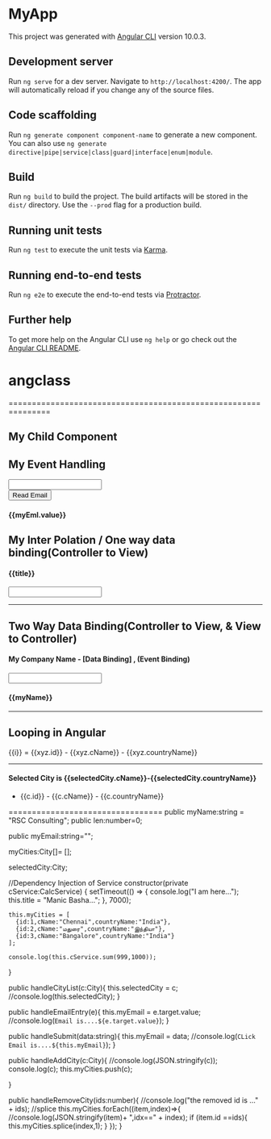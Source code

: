 # MyApp

This project was generated with [Angular CLI](https://github.com/angular/angular-cli) version 10.0.3.

## Development server

Run `ng serve` for a dev server. Navigate to `http://localhost:4200/`. The app will automatically reload if you change any of the source files.

## Code scaffolding

Run `ng generate component component-name` to generate a new component. You can also use `ng generate directive|pipe|service|class|guard|interface|enum|module`.

## Build

Run `ng build` to build the project. The build artifacts will be stored in the `dist/` directory. Use the `--prod` flag for a production build.

## Running unit tests

Run `ng test` to execute the unit tests via [Karma](https://karma-runner.github.io).

## Running end-to-end tests

Run `ng e2e` to execute the end-to-end tests via [Protractor](http://www.protractortest.org/).

## Further help

To get more help on the Angular CLI use `ng help` or go check out the [Angular CLI README](https://github.com/angular/angular-cli/blob/master/README.md).
# angclass

===============================================================
<div>
  <div>
    <h2>My Child Component</h2>
    <div>        
      <app-grid 
                [ipc1]="myCities" 
                (eACty)="handleAddCity($event)"
                (eRCty)="handleRemoveCity($event)">
      </app-grid>
    </div>
  </div>
  <div>
    <h2>My Event Handling</h2>
    <div>
      <input type="text" [value]="myEmail" #myEml /> <!--Template Ref variable-->
    </div>
    <div>
      <button (click)="handleSubmit(myEml.value)">Read Email</button>
    </div>
    <h4>{{myEml.value}}</h4>
  </div>
  <div>
    <h2>My Inter Polation / One way data binding(Controller to View)</h2>
    <h4>{{title}}</h4>
    <input type="text" [value]="title" />
  </div>
  <hr>
  <div>
    <h2>Two Way Data Binding(Controller to View, & View to Controller)</h2>
    <h4>My Company Name - [Data Binding] , (Event Binding)</h4>
    <input type="text" [(ngModel)]="len" />
    <h4>{{myName}}</h4>
  </div>
  <hr>
  <div *ngIf="myCities.length>len">
    <h2>Looping in Angular</h2>
    <div id="mydiv" *ngFor="let xyz of myCities;let i=index">
      {{i}} = {{xyz.id}} - {{xyz.cName}} - {{xyz.countryName}}
    </div>
  </div>
  <hr>
  <div>
    <h4 *ngIf="selectedCity">Selected City is {{selectedCity.cName}}-{{selectedCity.countryName}}</h4>
    <ul>
      <li *ngFor="let c of myCities" [class.selected]="c==selectedCity" (click)="handleCityList(c)">
        <span [class.spanselected]="c==selectedCity">{{c.id}} - {{c.cName}}</span> - {{c.countryName}}
      </li>
    </ul>
  </div>
</div>
=================================
public myName:string = "RSC Consulting";
  public len:number=0;

  public myEmail:string="";

  myCities:City[]= [];

  selectedCity:City;

  //Dependency Injection of Service
  constructor(private cService:CalcService) {
    setTimeout(() => {
      console.log("I am here...");
      this.title = "Manic Basha...";
    }, 7000);

    this.myCities = [
      {id:1,cName:"Chennai",countryName:"India"},
      {id:2,cName:"மதுரை",countryName:"இந்தியா"},
      {id:3,cName:"Bangalore",countryName:"India"}
    ];

    console.log(this.cService.sum(999,1000));
  }

  public handleCityList(c:City){
    this.selectedCity = c;
    //console.log(this.selectedCity);
  }

  public handleEmailEntry(e){
    this.myEmail = e.target.value;
    //console.log(`Email is....${e.target.value}`);
  }

  public handleSubmit(data:string){
    this.myEmail = data;
    //console.log(`CLick Email is....${this.myEmail}`);
  }

  public handleAddCity(c:City){
    //console.log(JSON.stringify(c));
    console.log(c);
    this.myCities.push(c);

  }

  public handleRemoveCity(ids:number){
    //console.log("the removed id is ..." + ids);
    //splice
    this.myCities.forEach((item,index)=>{
      //console.log(JSON.stringify(item)+ ",idx==" + index);
      if (item.id ==ids){
        this.myCities.splice(index,1);
      }
    });
  }